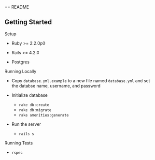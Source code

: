 == README

## Getting Started

Setup

* Ruby >= 2.2.0p0

* Rails >= 4.2.0

* Postgres

Running Locally

* Copy `database.yml.example` to a new file named `database.yml` and set the databse name, username, and password

* Initialize database
  * `rake db:create`
  * `rake db:migrate`
  * `rake amenities:generate`

* Run the server
  * `rails s`

Running Tests

* `rspec`
